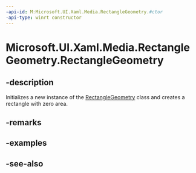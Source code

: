 ```yaml
---
-api-id: M:Microsoft.UI.Xaml.Media.RectangleGeometry.#ctor
-api-type: winrt constructor
---
```


<!-- Method syntax
public RectangleGeometry()
-->

# Microsoft.UI.Xaml.Media.RectangleGeometry.RectangleGeometry

## -description
Initializes a new instance of the [RectangleGeometry](rectanglegeometry.md) class and creates a rectangle with zero area.

## -remarks

## -examples

## -see-also
